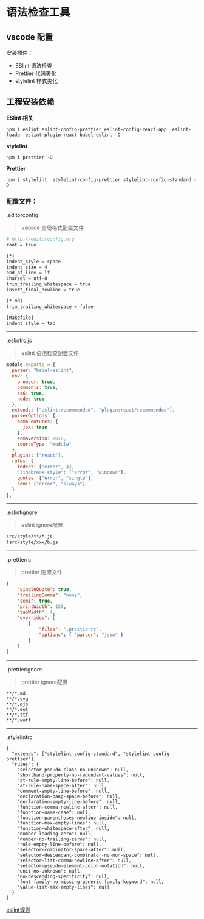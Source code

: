 # 语法检查工具

## vscode 配置

安装插件：

* ESlint 语法检查
* Prettier 代码美化
* stylelint 样式美化




## 工程安装依赖


**ESlint 相关**

```
npm i eslint eslint-config-prettier eslint-config-react-app  eslint-loader eslint-plugin-react babel-eslint -D
```

**stylelint**

```
npm i prettier -D
```

**Prettier**

```
npm i stylelint  stylelint-config-prettier stylelint-config-standard -D
```


### 配置文件：


.editorconfig

> vscode 全局格式配置文件

```bash
# http://editorconfig.org
root = true

[*]
indent_style = space
indent_size = 4
end_of_line = lf
charset = utf-8
trim_trailing_whitespace = true
insert_final_newline = true

[*.md]
trim_trailing_whitespace = false

[Makefile]
indent_style = tab
```

---

.eslintrc.js

> eslint 语法检查配置文件

```js
module.exports = {
  parser: "babel-eslint",
  env: {
    browser: true,
    commonjs: true,
    es6: true,
    node: true
  },
  extends: ["eslint:recommended", "plugin:react/recommended"],
  parserOptions: {
    ecmaFeatures: {
      jsx: true
    },
    ecmaVersion: 2018,
    sourceType: "module"
  },
  plugins: ["react"],
  rules: {
    indent: ["error", 4],
    "linebreak-style": ["error", "windows"],
    quotes: ["error", "single"],
    semi: ["error", "always"]
  }
};

```

---

.eslintignore

> eslint ignore配置

```bash
src/style/**/*.js
!src/style/xxx/b.js
```



---

.prettierrc

> prettier 配置文件


```json
{
    "singleQuote": true,
    "trailingComma": "none",
    "semi": true,
    "printWidth": 120,
    "tabWidth": 4,
    "overrides": [
        {
            "files": ".prettierrc",
            "options": { "parser": "json" }
        }
    ]
}

```

---

.prettierignore

>prettier ignore配置

```
**/*.md
**/*.svg
**/*.ejs
**/*.eot
**/*.ttf
**/*.woff
```

---

.stylelintrc

```
{
  "extends": ["stylelint-config-standard", "stylelint-config-prettier"],
  "rules": {
    "selector-pseudo-class-no-unknown": null,
    "shorthand-property-no-redundant-values": null,
    "at-rule-empty-line-before": null,
    "at-rule-name-space-after": null,
    "comment-empty-line-before": null,
    "declaration-bang-space-before": null,
    "declaration-empty-line-before": null,
    "function-comma-newline-after": null,
    "function-name-case": null,
    "function-parentheses-newline-inside": null,
    "function-max-empty-lines": null,
    "function-whitespace-after": null,
    "number-leading-zero": null,
    "number-no-trailing-zeros": null,
    "rule-empty-line-before": null,
    "selector-combinator-space-after": null,
    "selector-descendant-combinator-no-non-space": null,
    "selector-list-comma-newline-after": null,
    "selector-pseudo-element-colon-notation": null,
    "unit-no-unknown": null,
    "no-descending-specificity": null,
    "font-family-no-missing-generic-family-keyword": null,
    "value-list-max-empty-lines": null
  }
}
```




[eslint规则](http://eslint.cn/docs/rules/)
